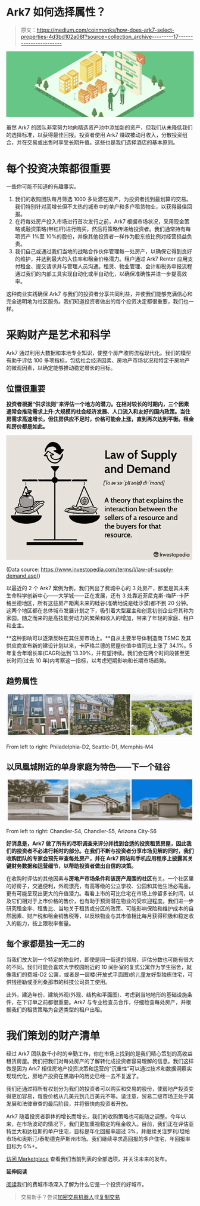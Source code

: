 # Ark7 如何选择属性？

> 原文：<https://medium.com/coinmonks/how-does-ark7-select-properties-4d3bd102a08f?source=collection_archive---------17----------------------->

![](img/bf861c120b437fe4b7afb681589d5a63.png)

虽然 Ark7 的团队非常努力地向精选资产池中添加新的资产，但我们从未降低我们的选择标准，以获得最佳回报。投资者使用 Ark7 赚取被动月收入，分散投资组合，并在交易或出售时享受长期升值。这些也是我们选择酒店的基本原则。

# 每个投资决策都很重要

一些你可能不知道的有趣事实。

1.  我们的收购团队每月筛选 1000 多处潜在房产，为投资者找到最划算的交易。我们特别针对高增长但不太热的城市中的单户和多户租赁物业，以获得最佳回报。
2.  在将每处房产投入市场进行首次发行之前，Ark7 根据市场状况，采用现金策略或融资策略(带杠杆)进行购买，然后将策略传递给投资者。我们通常持有每项资产 1%至 10%的股份，并像其他投资者一样作为股东按比例对经营损益负责。
3.  我们自己或通过我们当地的战略合作伙伴管理每一处房产，以确保它得到良好的维护，并达到最大的入住率和租金价格潜力。租户通过 Ark7 Renter 应用支付租金、提交请求并与管理人员沟通。租赁、物业管理、会计和税务申报流程通过我们的内部工具实现自动化或半自动化，以确保准确性并进一步提高效率。

这种商业实践确保 Ark7 与我们的投资者分享共同利益，并使我们能够充满信心和完全透明地为社区服务。我们知道投资者做出的每个投资决定都很重要，我们也一样。

# 采购财产是艺术和科学

Ark7 通过利用大数据和本地专业知识，使整个房产收购流程现代化。我们的模型有助于评估 100 多项指标，包括社会经济因素、房地产市场状况和特定于房地产的微观因素，以确定能够推动稳定增长的目标。

## 位置很重要

**投资者根据“供求法则”来评估一个地方的潜力。在相对较长的时期内，三个因素通常会推动需求上升:大规模的社会经济发展、人口流入和友好的国内政策。当住房需求高速增长，但住房供应不足时，价格可能会上涨，直到再次达到平衡。租金和房价都是如此。**

![](img/970f9e9c69a22276d625ec237ce34525.png)

(Data source: [https://www.investopedia.com/terms/l/law-of-supply-demand.asp)](https://www.investopedia.com/terms/l/law-of-supply-demand.asp))

以最近的 2 个 Ark7 案例为例，我们列出了费城中心的 3 处房产，那里是其未来生命科学创新中心——大学城——正在发展，还有 3 处靠近菲尼克斯-梅萨-卡萨格兰德地区，所有这些房产距离未来的硅谷(准确地说是硅沙漠)都不到 20 分钟。这两个地区都在总体城市发展计划之下，吸引着大型雇主和创意初创企业将其称为家园。随之而来的是高技能劳动力的繁荣和收入的增加，带来了年轻的家庭、租户和业主。

**这种影响可以逐渐反映在其住房市场上。**自从主要半导体制造商 TSMC 及其供应商宣布新的建设计划以来，卡萨格兰德的房屋价值中值同比上涨了 34.1%。5 年复合年增长率(CAGR)达到 13.39%，并有望持续。我们会在两个时间段甚至更长时间(过去 10 年)内考察这一指标，以考虑短期影响和长期市场趋势。

## 趋势属性

![](img/579cbf563e5e56e1da56621ab000378f.png)

From left to right: Philadelphia-D2, Seattle-D1, Memphis-M4

## 以凤凰城附近的单身家庭为特色——下一个硅谷

![](img/56b48cb8732534af057bb4943f2a5267.png)

From left to right: Chandler-S4, Chandler-S5, Arizona City-S6

**好消息是，Ark7 做了所有的尽职调查来评分并找到合适的投资租赁房屋，因此我们的投资者不必进行耗时的部分。在我们不断与投资者分享市场见解的同时，我们收购团队的专家会预先审查每处房产，并在 Ark7 网站和手机应用程序上披露其关键财务数据和运营细节，以帮助投资者做出自信的决策。**

在收购时评估的其他因素与**房地产市场条件和该房产周围的社区**有关。一个社区里的好房子，交通便利，外观漂亮，有高等级的公立学校、公园和其他生活必需品，更有可能呈现出更大的升值潜力。看看上市的可比住宅在市场上停留多长时间，以及它们相对于上市价格的售价，也有助于预测潜在物业的受欢迎程度。我们进一步研究租金率、租售比、当地关于租赁或分区的政策、可能影响保险和维护成本的自然因素、财产税和租金销售税等，以反映物业与其市值相比每月获得积极和稳定收入的能力，按上限税率衡量。

## 每个家都是独一无二的

当我们放大到一个特定的物业时，即使是同一街道的邻居，评估分数也可能有很大的不同。我们可能会喜欢大学校园附近的 10 间卧室的复式公寓作为学生宿舍，就像我们的费城-D2 公寓，或者是一层楼(开放式平面图)的儿童友好型独栋住宅，可供钱德勒或亚利桑那市的科技公司员工使用。

此外，建造年份、建筑外观(外观、结构和平面图)、考虑到当地地形的基础设施条件，在下订单之前都很重要。Ark7 与专业检查员合作，仔细检查每处房产，并根据我们的租赁策略为合适类型的租户出租。

# 我们策划的财产清单

经过 Ark7 团队数千小时的辛勤工作，你在市场上找到的是我们精心策划的高收益租赁房屋。我们把我们对每处房产的了解转化成投资者容易理解的信息。我们这样做是因为 Ark7 相信房地产投资决策和运营的“沉重性”可以通过技术和数据洞察实现现代化，房地产投资在黑箱中的历史已经一去不复返了。

我们还通过将所有权划分为我们的投资者可以购买和交易的股份，使房地产投资变得更加容易，每股价格从几美元到几百美元不等。请注意，贸易二级市场正处于其发展和法律审查的最后阶段，并将很快向投资者开放。

Ark7 随着投资者群体的增长而增长，我们的收购策略也可能随之调整。今年以来，在市场波动的情况下，我们更加重视稳定的租金收入。目前，我们正在评估亚特兰大和达拉斯的单户住宅，目标是年化回报率超过 3%，并继续关注罗利/坦帕市场和奥斯汀/泰勒德克萨斯州市场。我们继续寻求高回报的多户住宅，年回报率目标为 6%+。

[访问 Marketplace](https://www.ark7.com?utm_source=Medium&utm_medium=Organic&utm_campaign=How+does+Ark7+select+properties&tc=XYIFD) 查看我们当前列表的全部选项，并关注未来的发布。

**延伸阅读**

[阅读](/coinmonks/the-booming-philadelphia-real-estate-market-523a9e24eed7)我们的费城市场深入了解为什么它是一个投资的好城市。

> 交易新手？尝试[加密交易机器人](/coinmonks/crypto-trading-bot-c2ffce8acb2a)或[复制交易](/coinmonks/top-10-crypto-copy-trading-platforms-for-beginners-d0c37c7d698c)